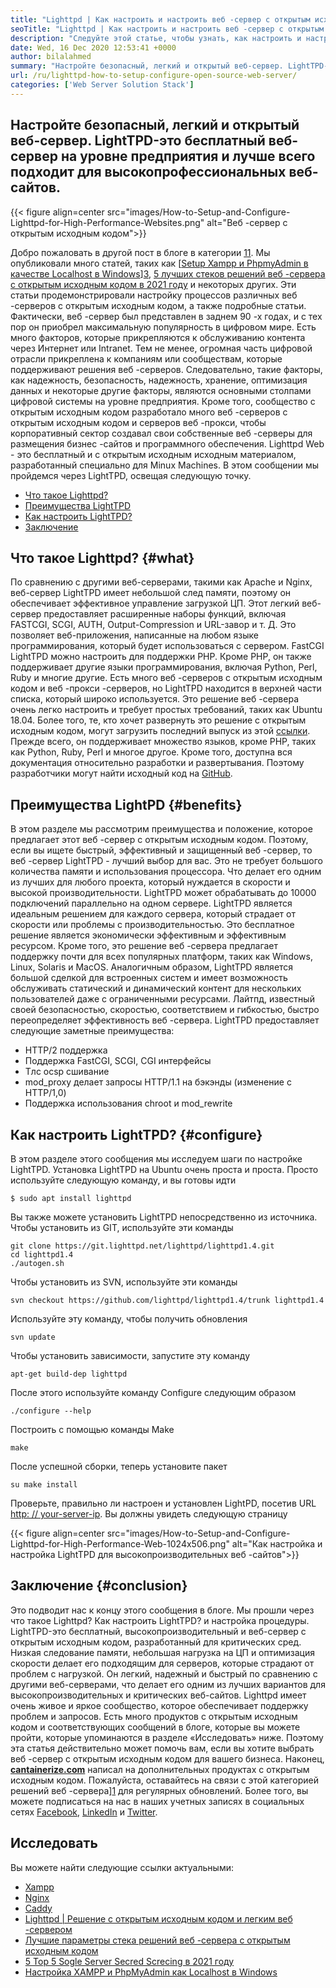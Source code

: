 ```yaml
---
title: "Lighttpd | Как настроить и настроить веб -сервер с открытым исходным кодом '" 
seoTitle: "Lighttpd | Как настроить и настроить веб -сервер с открытым исходным кодом" 
description: "Следуйте этой статье, чтобы узнать, как настроить и настроить веб-сервер с открытым исходным кодом. LightTPD - это соответствующий веб -сервер, который поставляется с надежным управлением загрузкой процессора." 
date: Wed, 16 Dec 2020 12:53:41 +0000
author: bilalahmed
summary: "Настройте безопасный, легкий и открытый веб-сервер. LightTPD-это бесплатный веб-сервер на уровне предприятия и лучше всего подходит для высокопрофессиональных веб-сайтов." 
url: /ru/lighttpd-how-to-setup-configure-open-source-web-server/
categories: ['Web Server Solution Stack']
---
```


## Настройте безопасный, легкий и открытый веб-сервер. LightTPD-это бесплатный веб-сервер на уровне предприятия и лучше всего подходит для высокопрофессиональных веб-сайтов.

{{< figure align=center src="images/How-to-Setup-and-Configure-Lighttpd-for-High-Performance-Websites.png" alt="Веб -сервер с открытым исходным кодом">}}

Добро пожаловать в другой пост в блоге в категории [1][1][1][1]. Мы опубликовали много статей, таких как [[Setup Xampp и PhpmyAdmin в качестве Localhost в Windows][2]][3], [5 лучших стеков решений веб -сервера с открытым исходным кодом в 2021 году][4] и некоторых других. Эти статьи продемонстрировали настройку процессов различных веб -серверов с открытым исходным кодом, а также подробные статьи. Фактически, веб -сервер был представлен в заднем 90 -х годах, и с тех пор он приобрел максимальную популярность в цифровом мире. Есть много факторов, которые прикрепляются к обслуживанию контента через Интернет или Intranet. Тем не менее, огромная часть цифровой отрасли прикреплена к компаниям или сообществам, которые поддерживают решения веб -серверов. Следовательно, такие факторы, как надежность, безопасность, надежность, хранение, оптимизация данных и некоторые другие факторы, являются основными столпами цифровой системы на уровне предприятия.
Кроме того, сообщество с открытым исходным кодом разработало много веб -серверов с открытым исходным кодом и серверов веб -прокси, чтобы корпоративный сектор создавал свои собственные веб -серверы для размещения бизнес -сайтов и программного обеспечения. Lighttpd Web - это бесплатный и с открытым исходным исходным материалом, разработанный специально для Minux Machines. В этом сообщении мы пройдемся через LightTPD, освещая следующую точку.
  * [Что такое Lighttpd?][5]
  * [Преимущества LightTPD][6]
  * [Как настроить LightTPD?][7]
  * [Заключение][8]

## Что такое Lighttpd? {#what}

По сравнению с другими веб-серверами, такими как Apache и Nginx, веб-сервер LightTPD имеет небольшой след памяти, поэтому он обеспечивает эффективное управление загрузкой ЦП. Этот легкий веб-сервер предоставляет расширенные наборы функций, включая FASTCGI, SCGI, AUTH, Output-Compression и URL-завор и т. Д. Это позволяет веб-приложения, написанные на любом языке программирования, который будет использоваться с сервером. FastCGI LightTPD можно настроить для поддержки PHP. Кроме PHP, он также поддерживает другие языки программирования, включая Python, Perl, Ruby и многие другие.
Есть много веб -серверов с открытым исходным кодом и веб -прокси -серверов, но LightTPD находится в верхней части списка, который широко используется. Это решение веб -сервера очень легко настроить и требует простых требований, таких как Ubuntu 18.04. Более того, те, кто хочет развернуть это решение с открытым исходным кодом, могут загрузить последний выпуск из этой [ссылки][9]. Прежде всего, он поддерживает множество языков, кроме PHP, таких как Python, Ruby, Perl и многое другое. Кроме того, доступна вся документация относительно разработки и развертывания. Поэтому разработчики могут найти исходный код на [GitHub][10].

## Преимущества LightPD {#benefits}

В этом разделе мы рассмотрим преимущества и положение, которое предлагает этот веб -сервер с открытым исходным кодом. Поэтому, если вы ищете быстрый, эффективный и защищенный веб -сервер, то веб -сервер LightTPD - лучший выбор для вас. Это не требует большого количества памяти и использования процессора. Что делает его одним из лучших для любого проекта, который нуждается в скорости и высокой производительности. LightTPD может обрабатывать до 10000 подключений параллельно на одном сервере. LightTPD является идеальным решением для каждого сервера, который страдает от скорости или проблемы с производительностью. Это бесплатное решение является экономически эффективным и эффективным ресурсом.
Кроме того, это решение веб -сервера предлагает поддержку почти для всех популярных платформ, таких как Windows, Linux, Solaris и MacOS. Аналогичным образом, LightTPD является большой сделкой для встроенных систем и имеет возможность обслуживать статический и динамический контент для нескольких пользователей даже с ограниченными ресурсами. Лайтпд, известный своей безопасностью, скоростью, соответствием и гибкостью, быстро переопределяет эффективность веб -сервера.
LightTPD предоставляет следующие заметные преимущества:
  * HTTP/2 поддержка
  * Поддержка FastCGI, SCGI, CGI интерфейсы
  * Тлс ocsp сшивание
  * mod_proxy делает запросы HTTP/1.1 на бэкэнды (изменение с HTTP/1,0)
  * Поддержка использования chroot и mod_rewrite

## Как настроить LightTPD? {#configure}

В этом разделе этого сообщения мы исследуем шаги по настройке LightTPD. Установка LightTPD на Ubuntu очень проста и проста. Просто используйте следующую команду, и вы готовы идти
```
$ sudo apt install lighttpd
```
Вы также можете установить LightTPD непосредственно из источника. Чтобы установить из GIT, используйте эти команды
```
git clone https://git.lighttpd.net/lighttpd/lighttpd1.4.git
cd lighttpd1.4
./autogen.sh
```
Чтобы установить из SVN, используйте эти команды
```
svn checkout https://github.com/lighttpd/lighttpd1.4/trunk lighttpd1.4
```
Используйте эту команду, чтобы получить обновления
```
svn update
```
Чтобы установить зависимости, запустите эту команду
```
apt-get build-dep lighttpd
```
После этого используйте команду Configure следующим образом
```
./configure --help
```
Построить с помощью команды Make
```
make
```
После успешной сборки, теперь установите пакет
```
su make install
```
Проверьте, правильно ли настроен и установлен LightPD, посетив URL [http: // your-server-ip][11]. Вы должны увидеть следующую страницу

{{< figure align=center src="images/How-to-Setup-and-Configure-Lighttpd-for-High-Performance-Web-1024x506.png" alt="Как настройка и настройка LightTPD для высокопроизводительных веб -сайтов">}}


## Заключение {#conclusion}

Это подводит нас к концу этого сообщения в блоге. Мы прошли через что такое Lighttpd? Как настроить LightTPD? и настройка процедуры. LightTPD-это бесплатный, высокопроизводительный и веб-сервер с открытым исходным кодом, разработанный для критических сред. Низкая следование памяти, небольшая нагрузка на ЦП и оптимизация скорости делает его подходящим для серверов, которые страдают от проблем с нагрузкой. Он легкий, надежный и быстрый по сравнению с другими веб-серверами, что делает его одним из лучших вариантов для высокопроизводительных и критических веб-сайтов. Lighttpd имеет очень живое и яркое сообщество, которое обеспечивает поддержку проблем и запросов. Есть много продуктов с открытым исходным кодом и соответствующих сообщений в блоге, которые вы можете пройти, которые упоминаются в разделе «Исследовать» ниже. Поэтому эта статья действительно может помочь вам, если вы хотите выбрать веб -сервер с открытым исходным кодом для вашего бизнеса.
Наконец,  **[cantainerize.com][12]**  написал на дополнительных продуктах с открытым исходным кодом. Пожалуйста, оставайтесь на связи с этой категорией решений веб -сервера][1] для регулярных обновлений. Более того, вы можете подписаться на нас в наших учетных записях в социальных сетях [Facebook][13], [LinkedIn][14] и [Twitter][15].

## Исследовать
Вы можете найти следующие ссылки актуальными:
  * [Xampp][16]
  * [Nginx][17]
  * [Caddy][18]
  * [Lighttpd | Решение с открытым исходным кодом и легким веб -сервером][19]
  * [Лучшие параметры стека решений веб -сервера с открытым исходным кодом][1]
  * [5 Top 5 Sogle Server Secred Screcing в 2021 году][4]
  * [Настройка XAMPP и PhpMyAdmin как Localhost в Windows][2]



 [1]: https://products.containerize.com/solution-stack/
 [2]: https://blog.containerize.com/database-management-software/how-to-setup-xampp-and-phpmyadmin-as-localhost-on-windows/
 [3]: https://blog.containerize.com/2020/12/16/setup-and-configure-lighttpd-web-server-for-high-performance-websites/
 [4]: https://blog.containerize.com/2021/01/08/top-5-open-source-web-server-solution-stacks-in-2021/
 [5]: #what
 [6]: #benefits
 [7]: #configure
 [8]: #conclusion
 [9]: http://www.lighttpd.net/download/
 [10]: https://github.com/lighttpd/lighttpd1.4
 [11]: http://your-server-ip/
 [12]: https://www.containerize.com/
 [13]: https://web.facebook.com/containerize
 [14]: https://www.linkedin.com/company/containerize/
 [15]: https://twitter.com/containerize_co
 [16]: https://products.containerize.com/solution-stack/xampp/
 [17]: https://products.containerize.com/solution-stack/nginx/
 [18]: https://products.containerize.com/solution-stack/caddy/
 [19]: https://products.containerize.com/solution-stack/lighttpd
